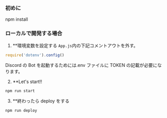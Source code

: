 ### 初めに

npm install

### ローカルで開発する場合

1. \*\*環境変数を設定する
   `App.js`内の下記コメントアウトを外す。

```js
require('dotenv').config()
```

Discord の Bot を起動するためには.env ファイルに TOKEN の記載が必要になります。

2. \*\*Let's start!!

```shell
npm run start
```

3. \*\*終わったら deploy をする

```shell
npm run deploy
```
